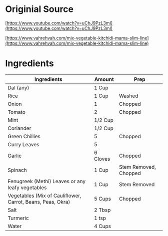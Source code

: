 # Originial Source

[https://www.youtube.com/watch?v=uChJ9PzL3mI](https://www.youtube.com/watch?v=uChJ9PzL3mI)

[https://www.vahrehvah.com/mix-vegetable-kitchidi-mama-slim-line](https://www.vahrehvah.com/mix-vegetable-kitchidi-mama-slim-line)

# Ingredients
| Ingredients | Amount | Prep
| ------------- | ------------- | ------------- |
| Dal (any) | 1 Cup ||
| Rice | 1 Cup | Washed |
| Onion | 1 | Chopped |
| Tomato | 2 | Chopped |
| Mint | 1/2 Cup ||
| Coriander | 1/2 Cup ||
| Green Chillies | 5 | Chopped |
| Curry Leaves | 5 ||
| Garlic | 6 Cloves | Chopped |
| Spinach | 1 Cup | Stem Removed, Chopped |
| Fenugreek (Methi) Leaves or any leafy vegetables | 1 Cup | Stem Removed |
| Vegetables (Mix of Cauliflower, Carrot, Beans, Peas, Okra) | 5 Cups | Chopped |
| Salt | 2 Tbsp ||
| Turmeric | 1 tsp ||
| Water | 4 Cups ||



